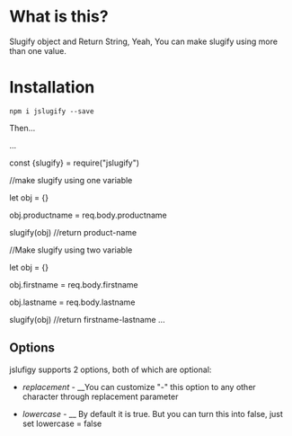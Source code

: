 
# What is this?
Slugify object and Return String, Yeah, You can make slugify using more than one value. 




# Installation

`npm i jslugify --save`

Then...

...

const {slugify} = require("jslugify")

//make slugify using one variable

let obj = {}

obj.productname = req.body.productname

slugify(obj) //return product-name

//Make slugify using two variable

let obj = {}

obj.firstname = req.body.firstname

obj.lastname = req.body.lastname

slugify(obj) //return firstname-lastname
...

## Options
jslufigy supports 2 options, both of which are optional:
* *replacement* - __You can customize "-" this option to any other     character through replacement  parameter

* *lowercase* - __ By default it is true. But you can turn this into false, just set lowercase = false
